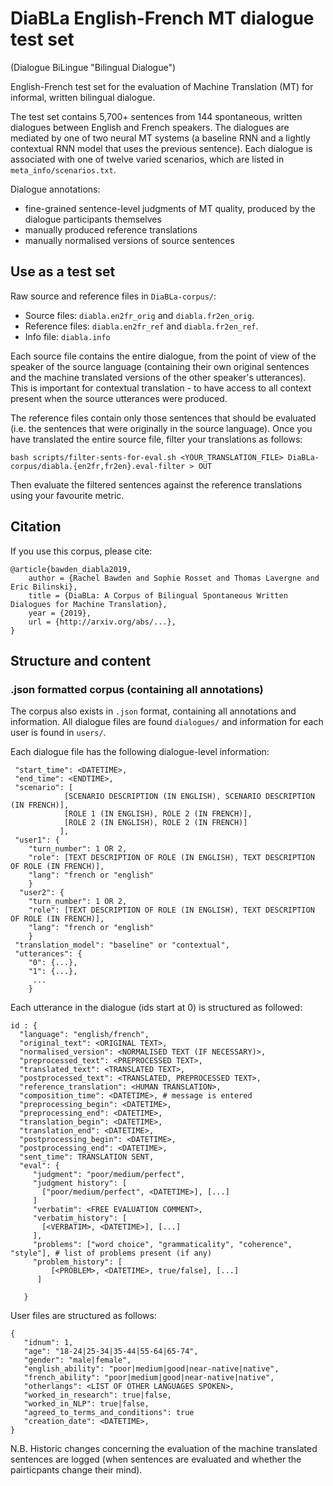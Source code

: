 # DiaBLa English-French MT dialogue test set
(Dialogue BiLingue "Bilingual Dialogue")

English-French test set for the evaluation of Machine Translation (MT) for informal, written bilingual dialogue. 

The test set contains 5,700+ sentences from 144 spontaneous, written dialogues between English and French speakers. The dialogues are mediated by one of two neural MT systems (a baseline RNN and a lightly contextual RNN model that uses the previous sentence). Each dialogue is associated with one of twelve varied scenarios, which are listed in `meta_info/scenarios.txt`.

Dialogue annotations:
 * fine-grained sentence-level judgments of MT quality, produced by the dialogue participants themselves
 * manually produced reference translations
 * manually normalised versions of source sentences


## Use as a test set

Raw source and reference files in `DiaBLa-corpus/`:

- Source files: `diabla.en2fr_orig` and `diabla.fr2en_orig`.
- Reference files: `diabla.en2fr_ref` and `diabla.fr2en_ref`.
- Info file: `diabla.info`
 
Each source file contains the entire dialogue, from the point of view of the speaker of the source language (containing their own original sentences and the machine translated versions of the other speaker's utterances). This is important for contextual translation - to have access to all context present when the source utterances were produced. 

The reference files contain only those sentences that should be evaluated (i.e. the sentences that were originally in the source language). Once you have translated the entire source file, filter your translations as follows:

`bash scripts/filter-sents-for-eval.sh <YOUR_TRANSLATION_FILE> DiaBLa-corpus/diabla.{en2fr,fr2en}.eval-filter > OUT`

Then evaluate the filtered sentences against the reference translations using your favourite metric.


## Citation

If you use this corpus, please cite:

```
@article{bawden_diabla2019,
    author = {Rachel Bawden and Sophie Rosset and Thomas Lavergne and Eric Bilinski},
    title = {DiaBLa: A Corpus of Bilingual Spontaneous Written Dialogues for Machine Translation},
    year = {2019},
    url = {http://arxiv.org/abs/...},
}
```


## Structure and content

### .json formatted corpus (containing all annotations)

The corpus also exists in `.json` format, containing all annotations and information. All dialogue files are found `dialogues/` and information for each user is found in `users/`.

Each dialogue file has the following dialogue-level information:
 ```
  "start_time": <DATETIME>,
  "end_time": <ENDTIME>,
  "scenario": [
             [SCENARIO DESCRIPTION (IN ENGLISH), SCENARIO DESCRIPTION (IN FRENCH)],
             [ROLE 1 (IN ENGLISH), ROLE 2 (IN FRENCH)],
             [ROLE 2 (IN ENGLISH), ROLE 2 (IN FRENCH)]
            ],
  "user1": {
     "turn_number": 1 OR 2,
     "role": [TEXT DESCRIPTION OF ROLE (IN ENGLISH), TEXT DESCRIPTION OF ROLE (IN FRENCH)],
     "lang": "french or "english"
     }
   "user2": {
     "turn_number": 1 OR 2,
     "role": [TEXT DESCRIPTION OF ROLE (IN ENGLISH), TEXT DESCRIPTION OF ROLE (IN FRENCH)],
     "lang": "french or "english"
     }
  "translation_model": "baseline" or "contextual",
  "utterances": {
     "0": {...},
     "1": {...},
      ...
     }
 ```

Each utterance in the dialogue (ids start at 0) is structured as followed:

```
id : {
  "language": "english/french",
  "original_text": <ORIGINAL TEXT>,
  "normalised_version": <NORMALISED TEXT (IF NECESSARY)>,
  "preprocessed_text": <PREPROCESSED TEXT>,
  "translated_text": <TRANSLATED TEXT>,
  "postprocessed_text": <TRANSLATED, PREPROCESSED TEXT>,
  "reference_translation": <HUMAN TRANSLATION>,
  "composition_time": <DATETIME>, # message is entered
  "preprocessing_begin": <DATETIME>,
  "preprocessing_end": <DATETIME>,
  "translation_begin": <DATETIME>,
  "translation_end": <DATETIME>,
  "postprocessing_begin": <DATETIME>,
  "postprocessing_end": <DATETIME>,
  "sent_time": TRANSLATION SENT,
  "eval": {
     "judgment": "poor/medium/perfect",
     "judgment history": [
       ["poor/medium/perfect", <DATETIME>], [...]
     ]
     "verbatim": <FREE EVALUATION COMMENT>,
     "verbatim_history": [
       [<VERBATIM>, <DATETIME>], [...]
     ], 
     "problems": ["word choice", "grammaticality", "coherence", "style"], # list of problems present (if any)
     "problem_history": [
         [<PROBLEM>, <DATETIME>, true/false], [...]
      ]
     
   }
```

User files are structured as follows:

```
{
   "idnum": 1,
   "age": "18-24|25-34|35-44|55-64|65-74",
   "gender": "male|female",
   "english_ability": "poor|medium|good|near-native|native",
   "french_ability": "poor|medium|good|near-native|native",
   "otherlangs": <LIST OF OTHER LANGUAGES SPOKEN>,
   "worked_in_research": true|false,
   "worked_in_NLP": true|false,
   "agreed_to_terms_and_conditions": true
   "creation_date": <DATETIME>,
}
```

N.B. Historic changes concerning the evaluation of the machine translated sentences are logged (when sentences are evaluated and whether the pairticpants change their mind).



<!--
### Scenarios

There are 12 different scenarios (and 12 dialogues associated with each one, 6 for each translation model):

1. __You are both lost in a forest.__
  - Roles: N/A

2. __You are chefs preparing a meal.__
  - Role 1: You are the head chef and you are talking to your subordinate.
  - Role 2: You are the subordinate chef and you are talking to the head chef.


3. __You are in a classroom.__
  - Role 1: You are the teacher and you are talking to a student.
  - Role 2: You are the student and you are talking to your teacher.

4. __You are feeding the ducks by the pond.__
  - Roles: N/A

5. __You are both organising a party.__
  - Role 1: It's your party.
  - Role 2: It's their party.

6. __You are both stuck in a lift at work.__
  - Role 1: You are an employee and you are with your boss.
  - Role 2: You are the boss and are with an employee.

7. __You are in a retirement home.__
  - Role 1: You are visiting and talking to an old friend.
  - Role 2: You are a resident and you are talking with an old friend who is visiting you.

8. __You are in a bar.__
  - Role 1: You are the bartender and talking to a customer.
  - Role 2: You are a customer and are talking to the bartender.

9. __You are in an aeroplane.__
  - Role 1: You are scared and are speaking to the person sitting next to you.
  - Role 2: You are speaking to the person next to you, who is scared.

10. __You are at home in the evening.__
  - Role 1: You are telling your spouse about the awful day you had.
  - Role 2: You are listening to your spouse telling you about the awful day they had.

11. __You are in a psychiatrist's consulting room.__
  - Role 1: You are the psychiatrist and are with your patient.
  - Role 2: You are a patient and you are talking to your psychiatrist.

12. __You are on holiday by the pool.__
  - Role 1: You are trying to relax and the other person wants to do something else.
  - Role 2: You want to do something else and the other person is trying to relax.
-->








